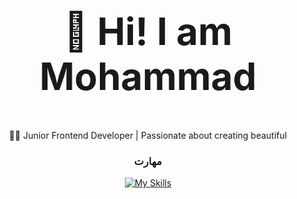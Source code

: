 <h2 style="text-align: center; font-size: 60px;">
  👋 Hi! I am Mohammad
</h2>

<div style="text-align: center;">
  👨‍💻 Junior Frontend Developer | Passionate about creating beautiful
</div>

<h3 style="text-align: center;">مهارت</h3>

<div style="text-align: center;">
  <a href="https://skillicons.dev">
    <img src="https://skillicons.dev/icons?i=js,html,css,figma,git,github,react,supabase,vite,nextjs,sass,bootstrap,vscode,npm" alt="My Skills"/>
  </a>
</div>
